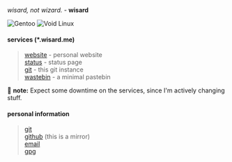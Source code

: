 _wisard, not wizard._ - __wisard__

![Gentoo](https://img.shields.io/badge/Gentoo-54487A?logo=gentoo&logoColor=fff)
![Void Linux](https://img.shields.io/badge/Void%20Linux-478061?logo=voidlinux&logoColor=fff)

#### services (*.wisard.me)
>[website](https://wisard.me) - personal website\
>[status](https://status.wisard.me) - status page\
>[git](https://git.wisard.me/explore/repos) - this git instance\
>[wastebin](https://wb.wisard.me/) - a minimal pastebin

:memo: **note:** Expect some downtime on the services, since I'm actively changing stuff.

#### personal information
>[git](https://git.wisard.me/wisard)\
>[github](https://github.com/wisardz) (this is a mirror)\
>[email](mailto:wisard@tutanota.com)\
>[gpg](https://git.wisard.me/wisard/.profile/src/branch/main/pub-wisard.asc)
